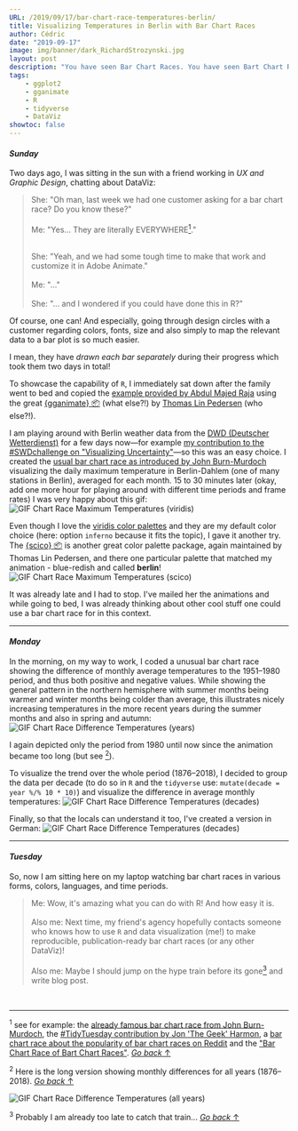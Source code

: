 ```yaml
---
URL: /2019/09/17/bar-chart-race-temperatures-berlin/
title: Visualizing Temperatures in Berlin with Bar Chart Races
author: Cédric
date: "2019-09-17"
image: img/banner/dark_RichardStrozynski.jpg
layout: post
description: "You have seen Bar Chart Races. You have seen Bart Chart Races of Bar Chart Races. I jumped on the hype train using `ggplot2` and `gganimate`. Here are some more using temperature data of Berlin!"
tags:
    - ggplot2
    - gganimate
    - R
    - tidyverse
    - DataViz
showtoc: false
---
```


#### *Sunday*

Two days ago, I was sitting in the sun with a friend working in *UX and Graphic Design*, chatting about DataViz:

>She: "Oh man, last week we had one customer asking for a bar chart race? Do you know these?"  
> <br>
>Me: "Yes... They are literally EVERYWHERE<a href="#section1"><sup>1</sup></a>." <p id="back1"></p>
> <br>
>She: "Yeah, and we had some tough time to make that work and customize it in Adobe Animate."  
> <br>
>Me: "..."  
> <br>
>She: "... and I wondered if you could have done this in R?"

Of course, one can! And especially, going through design circles with a customer regarding colors, fonts, size and also simply to map the relevant data to a bar plot is so much easier.  

I mean, they have *drawn each bar separately* during their progress which took them two days in total!

To showcase the capability of `R`, I immediately sat down after the family went to bed and copied the [example provided by Abdul Majed Raja](https://github.com/amrrs/animated_bar_charts_in_R) using the great [{gganimate} 📦](https://gganimate.com/) (what else?!) by [Thomas Lin Pedersen](https://www.data-imaginist.com/about/) (who else?!).

I am playing around with Berlin weather data from the [DWD (Deutscher Wetterdienst)](https://www.dwd.de/DE/leistungen/klimadatendeutschland/klarchivtagmonat.html) for a few days now⁠—for example [my contribution to the #SWDchallenge on "Visualizing Uncertainty"](https://twitter.com/CedScherer/status/1170674809983905792)⁠—so this was an easy choice. I created the [usual bar chart race as introduced by John Burn-Murdoch](https://twitter.com/jburnmurdoch/status/1107552367795412992?lang=en) visualizing the daily maximum temperature in Berlin-Dahlem (one of many stations in Berlin), averaged for each month. 15 to 30 minutes later (okay, add one more hour for playing around with different time periods and frame rates) I was very happy  about this gif:
![GIF Chart Race Maximum Temperatures (viridis)](/img/bar-races/dwd_anim_max_viridis_short.gif)

Even though I love the [viridis color palettes](https://cran.r-project.org/web/packages/viridis/vignettes/intro-to-viridis.html) and they are my default color choice (here: option `inferno` because it fits the topic), I gave it another try. The [{scico} 📦](https://github.com/thomasp85/scico) is another great color palette package, again maintained by Thomas Lin Pedersen, and there one particular palette that matched my animation - blue-redish and called **berlin**!
![GIF Chart Race Maximum Temperatures (scico)](/img/bar-races/dwd_anim_max_scico_short.gif)

It was already late and I had to stop. I've mailed her the animations and while going to bed, I was already thinking about other cool stuff one could use a bar chart race for in this context.

***

#### *Monday*

In the morning, on my way to work, I coded a unusual bar chart race showing the difference of monthly average temperatures to the 1951–1980 period, and thus both positive and negative values. While showing the general pattern in the northern hemisphere with summer months being warmer and winter months being colder than average, this illustrates nicely increasing temperatures in the more recent years during the summer months and also in spring and autumn:
![GIF Chart Race Difference Temperatures (years)](/img/bar-races/dwd_anim_diff_yrs_label.gif)

I again depicted only the period from 1980 until now since the animation became too long (but see <a href="#section2"><sup>2</sup></a>).<p id="back2"></p>
To visualize the trend over the whole period (1876–2018), I decided to group the data per decade (to do so in `R` and the `tidyverse` use: `mutate(decade = year %/% 10 * 10)`) and visualize the difference in average monthly temperatures:
![GIF Chart Race Difference Temperatures (decades)](/img/bar-races/dwd_anim_diff_dec_label.gif)

Finally, so that the locals can understand it too, I've created a version in German:
![GIF Chart Race Difference Temperatures (decades)](/img/bar-races/dwd_anim_diff_dec_label_ger.gif)

***

#### *Tuesday*

So, now I am sitting here on my laptop watching bar chart races in various forms, colors, languages, and time periods.

>Me: Wow, it's amazing what you can do with R! And how easy it is.  
> <br>
>Also me: Next time, my friend's agency hopefully contacts someone who knows how to use `R` and data visualization (me!) to make reproducible, publication-ready bar chart races (or any other DataViz)!  
> <br>
>Also me: Maybe I should jump on the hype train before its gone<a href="#section3"><sup>3</sup></a> and write blog post.<p id="back3"></p>

<br>

***
<p id="section1"><sup>1</sup> see for example: the <a href="https://twitter.com/jburnmurdoch/status/1107552367795412992?lang=en">already famous bar chart race from John Burn-Murdoch</a>, the <a href="https://twitter.com/JonTheGeek/status/1172259966260064258">#TidyTuesday contribution by Jon 'The Geek' Harmon</a>, a <a href="https://www.youtube.com/watch?v=Qvz6xEkSp94">bar chart race about the popularity of bar chart races on Reddit</a> and the <a href="https://twitter.com/bizweekgraphics/status/1169232409767886848">"Bar Chart Race of Bart Chart Races"</a>.   <a href="#back1"><i>Go back</i> ↑</a></p>

<p id="section2"><sup>2</sup> Here is the long version showing monthly differences for all years (1876–2018).</a>   <a href="#back2"><i>Go back</i> ↑</a></p>

<img src="/img/bar-races/dwd_anim_diff_yrs_label_all.gif" alt="GIF Chart Race Difference Temperatures (all years)">

<p id="section3"><sup>3</sup> Probably I am already too late to catch that train... <a href="#back3"><i>Go back</i> ↑</a></p>
